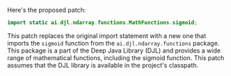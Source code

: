 Here's the proposed patch:

```java
import static ai.djl.ndarray.functions.MathFunctions.sigmoid;
```

This patch replaces the original import statement with a new one that imports the `sigmoid` function from the `ai.djl.ndarray.functions` package. This package is a part of the Deep Java Library (DJL) and provides a wide range of mathematical functions, including the sigmoid function. This patch assumes that the DJL library is available in the project's classpath.